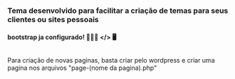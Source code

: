 ### Tema desenvolvido para facilitar a criação de temas para seus clientes ou sites pessoais

#### bootstrap ja configurado! 👨🏽‍💻 </> 🖥

##

Para criação de novas paginas, basta criar pelo wordpress e criar uma pagina nos arquivos "page-(nome da pagina).php"
